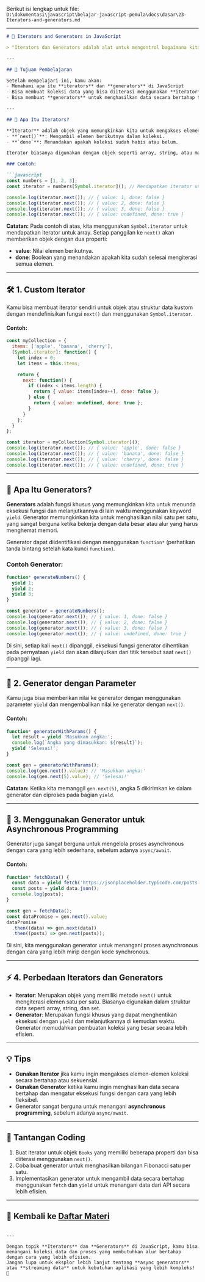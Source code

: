 Berikut isi lengkap untuk file:  
`D:\dokumentasi\javascript\belajar-javascript-pemula\docs\dasar\23-Iterators-and-generators.md`

---

```markdown
# 🔄 Iterators and Generators in JavaScript

> "Iterators dan Generators adalah alat untuk mengontrol bagaimana kita mengakses elemen dalam sebuah koleksi secara lebih fleksibel dan efisien."

---

## 🎯 Tujuan Pembelajaran

Setelah mempelajari ini, kamu akan:
- Memahami apa itu **iterators** dan **generators** di JavaScript
- Bisa membuat koleksi data yang bisa diiterasi menggunakan **iterator**
- Bisa membuat **generators** untuk menghasilkan data secara bertahap tanpa memuat semuanya sekaligus

---

## 🧩 Apa Itu Iterators?

**Iterator** adalah objek yang memungkinkan kita untuk mengakses elemen-elemen dari koleksi (seperti array atau objek) satu per satu tanpa mengakses koleksi tersebut secara langsung. Iterator menggunakan dua metode utama:  
- **`next()`**: Mengambil elemen berikutnya dalam koleksi.
- **`done`**: Menandakan apakah koleksi sudah habis atau belum.

Iterator biasanya digunakan dengan objek seperti array, string, atau map yang dapat diiterasi.

### Contoh:

```javascript
const numbers = [1, 2, 3];
const iterator = numbers[Symbol.iterator](); // Mendapatkan iterator untuk array

console.log(iterator.next()); // { value: 1, done: false }
console.log(iterator.next()); // { value: 2, done: false }
console.log(iterator.next()); // { value: 3, done: false }
console.log(iterator.next()); // { value: undefined, done: true }
```

**Catatan:** Pada contoh di atas, kita menggunakan `Symbol.iterator` untuk mendapatkan iterator untuk array. Setiap panggilan ke `next()` akan memberikan objek dengan dua properti:
- **value**: Nilai elemen berikutnya.
- **done**: Boolean yang menandakan apakah kita sudah selesai mengiterasi semua elemen.

---

## 🛠️ 1. Custom Iterator

Kamu bisa membuat iterator sendiri untuk objek atau struktur data kustom dengan mendefinisikan fungsi `next()` dan menggunakan `Symbol.iterator`.

#### Contoh:

```javascript
const myCollection = {
  items: ['apple', 'banana', 'cherry'],
  [Symbol.iterator]: function() {
    let index = 0;
    let items = this.items;

    return {
      next: function() {
        if (index < items.length) {
          return { value: items[index++], done: false };
        } else {
          return { value: undefined, done: true };
        }
      }
    };
  }
};

const iterator = myCollection[Symbol.iterator]();
console.log(iterator.next()); // { value: 'apple', done: false }
console.log(iterator.next()); // { value: 'banana', done: false }
console.log(iterator.next()); // { value: 'cherry', done: false }
console.log(iterator.next()); // { value: undefined, done: true }
```

---

## 🔄 Apa Itu Generators?

**Generators** adalah fungsi khusus yang memungkinkan kita untuk menunda eksekusi fungsi dan melanjutkannya di lain waktu menggunakan keyword `yield`. Generator memungkinkan kita untuk menghasilkan nilai satu per satu, yang sangat berguna ketika bekerja dengan data besar atau alur yang harus menghemat memori.

Generator dapat diidentifikasi dengan menggunakan `function*` (perhatikan tanda bintang setelah kata kunci `function`).

### Contoh Generator:

```javascript
function* generateNumbers() {
  yield 1;
  yield 2;
  yield 3;
}

const generator = generateNumbers();
console.log(generator.next()); // { value: 1, done: false }
console.log(generator.next()); // { value: 2, done: false }
console.log(generator.next()); // { value: 3, done: false }
console.log(generator.next()); // { value: undefined, done: true }
```

Di sini, setiap kali `next()` dipanggil, eksekusi fungsi generator dihentikan pada pernyataan `yield` dan akan dilanjutkan dari titik tersebut saat `next()` dipanggil lagi.

---

## 📝 2. Generator dengan Parameter

Kamu juga bisa memberikan nilai ke generator dengan menggunakan parameter `yield` dan mengembalikan nilai ke generator dengan `next()`.

#### Contoh:

```javascript
function* generatorWithParams() {
  let result = yield 'Masukkan angka:';
  console.log(`Angka yang dimasukkan: ${result}`);
  yield 'Selesai!';
}

const gen = generatorWithParams();
console.log(gen.next().value); // 'Masukkan angka:'
console.log(gen.next(5).value); // 'Selesai!'
```

**Catatan:** Ketika kita memanggil `gen.next(5)`, angka 5 dikirimkan ke dalam generator dan diproses pada bagian `yield`.

---

## 🔄 3. Menggunakan Generator untuk Asynchronous Programming

Generator juga sangat berguna untuk mengelola proses asynchronous dengan cara yang lebih sederhana, sebelum adanya `async/await`.

#### Contoh:

```javascript
function* fetchData() {
  const data = yield fetch('https://jsonplaceholder.typicode.com/posts');
  const posts = yield data.json();
  console.log(posts);
}

const gen = fetchData();
const dataPromise = gen.next().value;
dataPromise
  .then((data) => gen.next(data))
  .then((posts) => gen.next(posts));
```

Di sini, kita menggunakan generator untuk menangani proses asynchronous dengan cara yang lebih mirip dengan kode synchronous.

---

## ⚡ 4. Perbedaan Iterators dan Generators

- **Iterator**: Merupakan objek yang memiliki metode `next()` untuk mengiterasi elemen satu per satu. Biasanya digunakan dalam struktur data seperti array, string, dan set.
- **Generator**: Merupakan fungsi khusus yang dapat menghentikan eksekusi dengan `yield` dan melanjutkannya di kemudian waktu. Generator memudahkan pembuatan koleksi yang besar secara lebih efisien.

---

## 💡 Tips

- **Gunakan Iterator** jika kamu ingin mengakses elemen-elemen koleksi secara bertahap atau sekuensial.
- **Gunakan Generator** ketika kamu ingin menghasilkan data secara bertahap dan mengatur eksekusi fungsi dengan cara yang lebih fleksibel.
- Generator sangat berguna untuk menangani **asynchronous programming**, sebelum adanya `async/await`.

---

## 💪 Tantangan Coding

1. Buat iterator untuk objek `Books` yang memiliki beberapa properti dan bisa diiterasi menggunakan `next()`.
2. Coba buat generator untuk menghasilkan bilangan Fibonacci satu per satu.
3. Implementasikan generator untuk mengambil data secara bertahap menggunakan `fetch` dan `yield` untuk menangani data dari API secara lebih efisien.

---

## 🔁 Kembali ke [Daftar Materi](../../index.md)
```

---

Dengan topik **Iterators** dan **Generators** di JavaScript, kamu bisa menangani koleksi data dan proses yang membutuhkan alur bertahap dengan cara yang lebih efisien.  
Jangan lupa untuk eksplor lebih lanjut tentang **async generators** atau **streaming data** untuk kebutuhan aplikasi yang lebih kompleks! 🚀